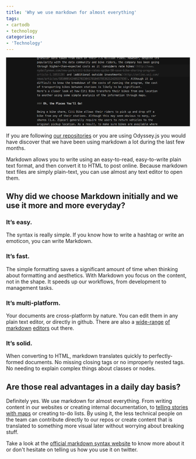 ```yaml
---
title: 'Why we use markdown for almost everything'
tags:
- cartodb
- technology
categories:
- 'Technology'
---
```


<div class="wrap"><p><img src="/img/posts/2014-08-21-why-we-use-markdown/markdown-text.png" alt=""></p></div>

If you are following [our repositories](https://github.com/CartoDB) or you are using Odyssey.js you would have discover that we have been using markdown a lot during the last few months. 

Markdown allows you to write using an easy-to-read, easy-to-write plain text format, and then convert it to HTML to post online. Because markdown text files are simply plain-text, you can use almost any text editor to open them. 

<!--more-->

## Why did we choose Markdown initially and we use it more and more everyday? 

### It’s easy.
The syntax is really simple. If you know how to write a hashtag or write an emoticon, you can write Markdown.

### It’s fast. 
The simple formatting saves a significant amount of time when thinking about formatting and aesthetics. With Markdown you focus on the content, not in the shape. It speeds up our workflows, from development to management tasks.

### It’s multi-platform.
Your documents are cross-platform by nature. You can edit them in any plain text editor, or directly in github. There are also a [wide-range](http://www.iawriter.com/mac/) [of](https://stackedit.io) [markdown](http://markdownpad.com) [editors](http://mouapp.com) out there.

### It’s solid. 
When converting to HTML, markdown translates quickly to perfectly-formed documents. No missing closing tags or no improperly nested tags. No needing to explain complex things about classes or nodes.

## Are those real advantages in a daily day basis?

Definitely yes. We use markdown for almost everything. From writing content in our websites or creating internal documentation, to [telling stories with maps](http://cartodb.github.io/odyssey.js/) or creating to-do lists. By using it, the less technical people on the team can contribute directly to our repos or create content that is translated to something more visual later without worrying about breaking stuff.

Take a look at the [official markdown syntax website](http://daringfireball.net/projects/markdown/syntax) to know more about it or don't hesitate on telling us how you use it on twitter.

